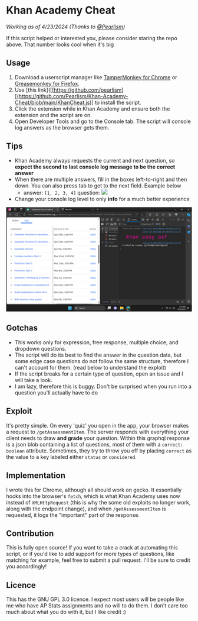 # Khan Academy Cheat

  *Working as of 4/23/2024 (Thanks to [@Pearlism](https://github.com/Pearlism))* 

If this script helped or interested you, please consider staring the repo above. That number looks cool when it's big


## Usage
1. Download a userscript manager like [TamperMonkey for Chrome](https://chrome.google.com/webstore/detail/tampermonkey/dhdgffkkebhmkfjojejmpbldmpobfkfo?hl=en) or [Greasemonkey for Firefox](https://addons.mozilla.org/en-US/firefox/addon/greasemonkey/).
2. Use [this link]([[https://github.com/pearlism][(https://github.com/Pearlism/Khan-Academy-Cheat/blob/main/KhanCheat.js)] to install the script. 
3. Click the extension while in Khan Academy and ensure both the extension and the script are on.
4. Open Developer Tools and go to the Console tab. The script will console log answers as the browser gets them.

## Tips
- Khan Academy always requests the current and next question, so **expect the second to last console log message to be the correct answer**
- When there are multiple answers, fill in the boxes left-to-right and then down. You can also press tab to get to the next field. Example below
  - answer: `[1, 2, 3, 4]`  question: <img src="readme/multiple_free_response.png" width="250">
- Change your console log level to only **info** for a much better experience
<img src="https://github.com/pearl2poor/Khan-Academy-Answers/blob/main/Screenshot%202024-04-23%20134413.png">

## Gotchas
- This works only for expression, free response, multiple choice, and dropdown questions.
- The script will do its best to find the answer in the question data, but some edge case questions do not follow the same structure, therefore I can't account for them. (read below to understand the exploit)
- If the script breaks for a certain type of question, open an issue and I will take a look.
- I am lazy, therefore this is buggy. Don't be surprised when you run into a question you'll actually have to do

## Exploit
It's pretty simple. On every 'quiz' you open in the app, your browser makes a request to `/getAssessmentItem`. The server responds with everything your client needs to draw **and grade** your question. Within this graphql response is a json blob containing a list of questions, most of them with a `correct: boolean` attribute. Sometimes, they try to throw you off by placing `correct` as the value to a key labeled either `status` or `considered`.

## Implementation
I wrote this for Chrome, although all should work on gecko. It essentially hooks into the browser's `fetch`, which is what Khan Academy uses now instead of `XMLHttpRequest` (this is why the some old exploits no longer work, along with the endpoint change), and when `/getAssessmentItem` is requested, it logs the "important" part of the response.

## Contribution
This is fully open source! If you want to take a crack at automating this script, or if you'd like to add support for more types of questions, like matching for example, feel free to submit a pull request. I'll be sure to credit you accordingly!

## Licence
This has the GNU GPL 3.0 licence. I expect most users will be people like me who have AP Stats assignments and no will to do them.  I don't care too much about what you do with it, but I like credit :)
